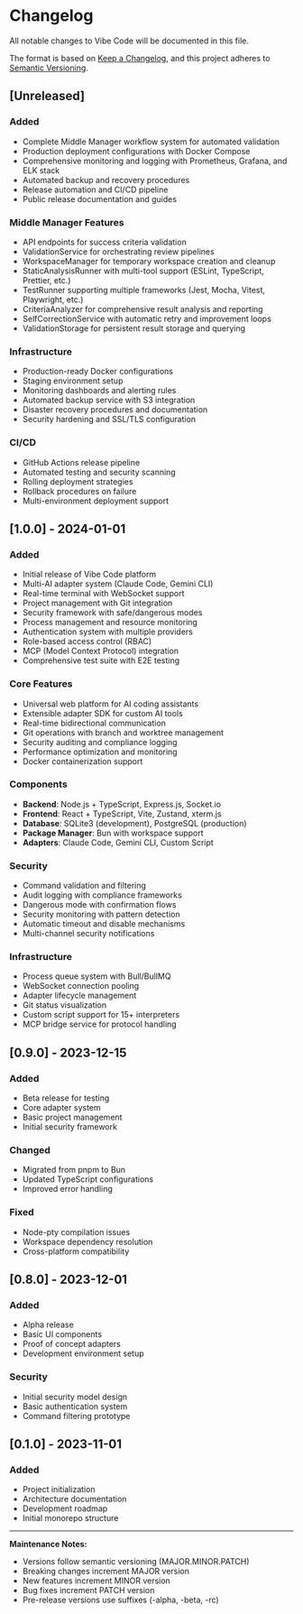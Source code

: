 # Changelog

All notable changes to Vibe Code will be documented in this file.

The format is based on [Keep a Changelog](https://keepachangelog.com/en/1.0.0/),
and this project adheres to [Semantic Versioning](https://semver.org/spec/v2.0.0.html).

## [Unreleased]

### Added

- Complete Middle Manager workflow system for automated validation
- Production deployment configurations with Docker Compose
- Comprehensive monitoring and logging with Prometheus, Grafana, and ELK stack
- Automated backup and recovery procedures
- Release automation and CI/CD pipeline
- Public release documentation and guides

### Middle Manager Features

- API endpoints for success criteria validation
- ValidationService for orchestrating review pipelines
- WorkspaceManager for temporary workspace creation and cleanup
- StaticAnalysisRunner with multi-tool support (ESLint, TypeScript, Prettier, etc.)
- TestRunner supporting multiple frameworks (Jest, Mocha, Vitest, Playwright, etc.)
- CriteriaAnalyzer for comprehensive result analysis and reporting
- SelfCorrectionService with automatic retry and improvement loops
- ValidationStorage for persistent result storage and querying

### Infrastructure

- Production-ready Docker configurations
- Staging environment setup
- Monitoring dashboards and alerting rules
- Automated backup service with S3 integration
- Disaster recovery procedures and documentation
- Security hardening and SSL/TLS configuration

### CI/CD

- GitHub Actions release pipeline
- Automated testing and security scanning
- Rolling deployment strategies
- Rollback procedures on failure
- Multi-environment deployment support

## [1.0.0] - 2024-01-01

### Added

- Initial release of Vibe Code platform
- Multi-AI adapter system (Claude Code, Gemini CLI)
- Real-time terminal with WebSocket support
- Project management with Git integration
- Security framework with safe/dangerous modes
- Process management and resource monitoring
- Authentication system with multiple providers
- Role-based access control (RBAC)
- MCP (Model Context Protocol) integration
- Comprehensive test suite with E2E testing

### Core Features

- Universal web platform for AI coding assistants
- Extensible adapter SDK for custom AI tools
- Real-time bidirectional communication
- Git operations with branch and worktree management
- Security auditing and compliance logging
- Performance optimization and monitoring
- Docker containerization support

### Components

- **Backend**: Node.js + TypeScript, Express.js, Socket.io
- **Frontend**: React + TypeScript, Vite, Zustand, xterm.js
- **Database**: SQLite3 (development), PostgreSQL (production)
- **Package Manager**: Bun with workspace support
- **Adapters**: Claude Code, Gemini CLI, Custom Script

### Security

- Command validation and filtering
- Audit logging with compliance frameworks
- Dangerous mode with confirmation flows
- Security monitoring with pattern detection
- Automatic timeout and disable mechanisms
- Multi-channel security notifications

### Infrastructure

- Process queue system with Bull/BullMQ
- WebSocket connection pooling
- Adapter lifecycle management
- Git status visualization
- Custom script support for 15+ interpreters
- MCP bridge service for protocol handling

## [0.9.0] - 2023-12-15

### Added

- Beta release for testing
- Core adapter system
- Basic project management
- Initial security framework

### Changed

- Migrated from pnpm to Bun
- Updated TypeScript configurations
- Improved error handling

### Fixed

- Node-pty compilation issues
- Workspace dependency resolution
- Cross-platform compatibility

## [0.8.0] - 2023-12-01

### Added

- Alpha release
- Basic UI components
- Proof of concept adapters
- Development environment setup

### Security

- Initial security model design
- Basic authentication system
- Command filtering prototype

## [0.1.0] - 2023-11-01

### Added

- Project initialization
- Architecture documentation
- Development roadmap
- Initial monorepo structure

---

**Maintenance Notes:**

- Versions follow semantic versioning (MAJOR.MINOR.PATCH)
- Breaking changes increment MAJOR version
- New features increment MINOR version
- Bug fixes increment PATCH version
- Pre-release versions use suffixes (-alpha, -beta, -rc)
